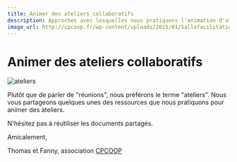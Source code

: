 ```yaml
---
title: Animer des ateliers collaboratifs
description: Approches avec lesquelles nous pratiquons l'animation d'ateliers collaboratifs. 
image_url: http://cpcoop.fr/wp-content/uploads/2015/01/Sallefacilitationworldcafe-300x121.jpg
---
```


# Animer des ateliers collaboratifs

![ateliers](http://cpcoop.fr/wp-content/uploads/2015/01/Sallefacilitationworldcafe-300x121.jpg)

Plutôt que de parler de "réunions", nous préférons le terme "ateliers". Nous vous partageons quelques unes des ressources que nous pratiquons pour animer des ateliers. 

N'hésitez pas à réutiliser les documents partagés. 

Amicalement,

Thomas et Fanny, association [CPCOOP](http://cpcoop.fr)



